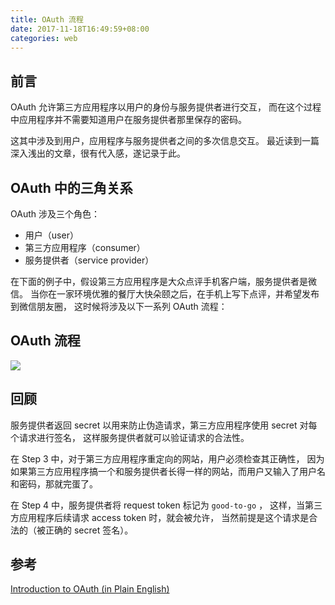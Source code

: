 ```yaml
---
title: OAuth 流程
date: 2017-11-18T16:49:59+08:00
categories: web
---
```


## 前言

OAuth 允许第三方应用程序以用户的身份与服务提供者进行交互，
而在这个过程中应用程序并不需要知道用户在服务提供者那里保存的密码。

这其中涉及到用户，应用程序与服务提供者之间的多次信息交互。
最近读到一篇深入浅出的文章，很有代入感，遂记录于此。

## OAuth 中的三角关系

OAuth 涉及三个角色：

- 用户（user）
- 第三方应用程序（consumer）
- 服务提供者（service provider）

在下面的例子中，假设第三方应用程序是大众点评手机客户端，服务提供者是微信。
当你在一家环境优雅的餐厅大快朵颐之后，在手机上写下点评，并希望发布到微信朋友圈，
这时候将涉及以下一系列 OAuth 流程：

## OAuth 流程

![](/images/tech/oauth-process.png)

## 回顾

服务提供者返回 secret 以用来防止伪造请求，第三方应用程序使用 secret 对每个请求进行签名，
这样服务提供者就可以验证请求的合法性。

在 Step 3 中，对于第三方应用程序重定向的网站，用户必须检查其正确性，
因为如果第三方应用程序搞一个和服务提供者长得一样的网站，而用户又输入了用户名和密码，那就完蛋了。

在 Step 4 中，服务提供者将 request token 标记为 `good-to-go` ，
这样，当第三方应用程序后续请求 access token 时，就会被允许，
当然前提是这个请求是合法的（被正确的 secret 签名）。


## 参考
[Introduction to OAuth (in Plain English)](https://blog.varonis.com/introduction-to-oauth/)
